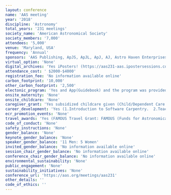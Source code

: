 ```yaml
---
layout: conference 
name: 'AAS meeting'
year: '2018'
discipline: 'Astronomy'
total_years: '231 meetings'
society_name: 'American Astronomical Society'
society_members: '7,000'
attendees: '5,000'
venue: 'Maryland, USA'
frequency: 'Annual'
sponsors: 'AAS Publishing, ApJS, ApJL, ApJ, AJ, Astro Haven Enterprises, AURA , Ball Aerospace, GMTO Corporation, Large Synoptic Survey Telescope, Northrop Grumman, SBIG Imaging System, Software Bisque Inc.(Contact: R. J. Smith), Teledyne Imaging Sensors, Thirty Meter Telescope – TMT, Universities Space Research Association'
virtual_option: 'None'
digital_archives: 'Yes iPosters! (https://aas231-aas.ipostersessions.com/Default.aspx?s=aas_2018_winter_gallery) and Planery talks only were also recorded (https://aas.org/meetings/aas231/videos)'
attendance_cost: ' $2000-$4000'
registration_fee: 'No information available online'
carbon_footprint: '10,000'
other_carbon_footprint: '2,500'
electonic_program: 'Yes and App(Guidebook) and the program was provided online on conference website.'
onsite_maternity: 'None'
onsite_childcare: 'None'
caregiver_grant: 'Yes subsidized childcare given (Child/Dependent Care Grants: The financial burden of child and adult dependent care affects the Society’s members. The impact can be so great that it often prevents attendance at meetings, especially for early career scientists or those at small institutions with limited funding. The AAS and its Divisions are committed to helping members with dependents attend meetings; therefore, members may apply for subsidized dependent care services during a meeting, for use either at the meeting location or at home.)'
career_development: 'Yes (1.Introduction to Software Carpentry.  2.Teaching Science Thought and Practice 3. Everyday Anti-Racism: Tools and Ideas to Combat Racism in Astronomy Departments and Organizations.  4.Teaching for Equity. 5.Committee on Sexual Orienation and Gender Minorities (SGMA) Meet&Greet)'
ecr_promotion_events: 'None'
travel_awards: 'Yes (FAMOUS Travel Grant: FAMOUS (Funds for Astronomical Meetings: Outreach to Underrepresented Scientists) travel grants are awarded at a level of up to $1,000 to attend a single AAS meeting, at which the awardee will present her or his research. Priority will be given to members of historically underrepresented groups, such as scientists at small colleges, minorities, non-traditional students, and veterans, among others. The funding will not cover the meeting registration fee, but is intended to offset expenses for travel, meals, and lodging. Recipients of FAMOUS grants may not apply again until three years have passed.)'
code_of_conduct: 'None'
safety_instructions: 'None'
gender_balance: 'None'
keynote_gender_balance: 'None'
speaker_gender_balance: '11 Men: 5 Women'
invited_gender_balance: 'No information available online'
session_chair_gender_balance: 'No information available online'
conference_chair_gender_balance: 'No information available online'
environmental_sustainability: 'None'
public_engagement: 'None'
sustainability_initiatives: 'None'
conference_url: 'https://aas.org/meetings/aas231'
other_details: ''
code_of_ethics: ''
---
```

